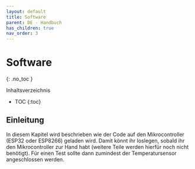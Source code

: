 ```yaml
---
layout: default
title: Software
parent: DE - Handbuch
has_children: true
nav_order: 3
---
```



# Software
{: .no_toc }

Inhaltsverzeichnis

* TOC
{:toc}


## Einleitung

In diesem Kapitel wird beschrieben wie der Code auf den Mikrocontroller (ESP32 oder ESP8266) geladen wird. Damit könnt ihr loslegen, sobald ihr den Mikrocontroller zur Hand habt (weitere Teile werden hierfür noch nicht benötigt). Für einen Test sollte dann zumindest der Temperatursensor angeschlossen werden.
